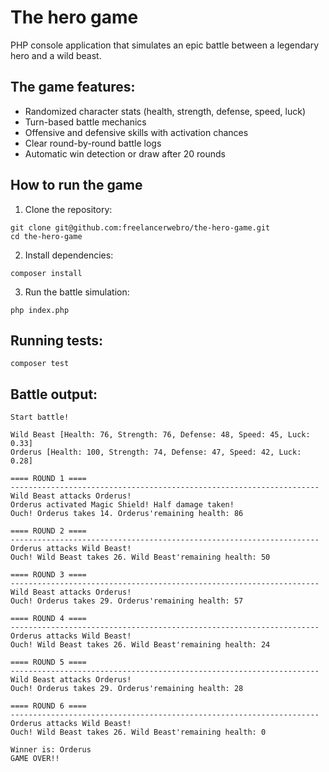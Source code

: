 # The hero game

PHP console application that simulates an epic battle between a legendary hero and a wild beast.

## The game features:

- Randomized character stats (health, strength, defense, speed, luck)
- Turn-based battle mechanics
- Offensive and defensive skills with activation chances
- Clear round-by-round battle logs
- Automatic win detection or draw after 20 rounds

## How to run the game
1. Clone the repository:
```
git clone git@github.com:freelancerwebro/the-hero-game.git
cd the-hero-game
```

2. Install dependencies:
```
composer install
```

3. Run the battle simulation:
```
php index.php
```

## Running tests:
```
composer test
```


## Battle output:
```
Start battle!

Wild Beast [Health: 76, Strength: 76, Defense: 48, Speed: 45, Luck: 0.33]
Orderus [Health: 100, Strength: 74, Defense: 47, Speed: 42, Luck: 0.28]

==== ROUND 1 ====
---------------------------------------------------------------------
Wild Beast attacks Orderus!
Orderus activated Magic Shield! Half damage taken!
Ouch! Orderus takes 14. Orderus'remaining health: 86

==== ROUND 2 ====
---------------------------------------------------------------------
Orderus attacks Wild Beast!
Ouch! Wild Beast takes 26. Wild Beast'remaining health: 50

==== ROUND 3 ====
---------------------------------------------------------------------
Wild Beast attacks Orderus!
Ouch! Orderus takes 29. Orderus'remaining health: 57

==== ROUND 4 ====
---------------------------------------------------------------------
Orderus attacks Wild Beast!
Ouch! Wild Beast takes 26. Wild Beast'remaining health: 24

==== ROUND 5 ====
---------------------------------------------------------------------
Wild Beast attacks Orderus!
Ouch! Orderus takes 29. Orderus'remaining health: 28

==== ROUND 6 ====
---------------------------------------------------------------------
Orderus attacks Wild Beast!
Ouch! Wild Beast takes 26. Wild Beast'remaining health: 0

Winner is: Orderus
GAME OVER!!

```